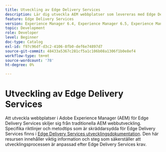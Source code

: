 ```yaml
---
title: Utveckling av Edge Delivery Services
description: Lär dig utveckla AEM webbplatser som levereras med Edge Delivery Services.
feature: Edge Delivery Services
version: Experience Manager 6.4, Experience Manager 6.5, Experience Manager as a Cloud Service
topic: Development
role: Developer
level: Beginner
doc-type: Catalog
exl-id: f97c96df-d3c2-4106-8fb0-def6e74897d7
source-git-commit: 48433a5367c281cf5a1c106b08a1306f1b0e8ef4
workflow-type: tm+mt
source-wordcount: '78'
ht-degree: 0%

---
```


# Utveckling av Edge Delivery Services

Att utveckla webbplatser i Adobe Experience Manager (AEM) för Edge Delivery Services skiljer sig från traditionella AEM webbutveckling. Specifika riktlinjer och metodtips som är skräddarsydda för Edge Delivery Services finns i [Edge Delivery Services utvecklingsdokumentation](../edge-delivery-services/developing/prerequisites.md). Den här resursen innehåller viktig information och steg som säkerställer att utvecklingsprocessen är anpassad efter Edge Delivery Services krav.

